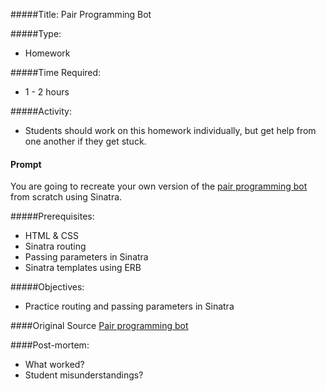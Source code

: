 #####Title: Pair Programming Bot

#####Type:
- Homework

#####Time Required:
- 1 - 2 hours

#####Activity:
- Students should work on this homework individually, but get help from one another if they get stuck.

#### Prompt
You are going to recreate your own version of the [pair programming bot](http://pairprogrammingbot.com/) from scratch using Sinatra.

#####Prerequisites:
- HTML & CSS
- Sinatra routing
- Passing parameters in Sinatra
- Sinatra templates using ERB

#####Objectives:
- Practice routing and passing parameters in Sinatra

####Original Source
[Pair programming bot](http://pairprogrammingbot.com/)

####Post-mortem:
- What worked?
- Student misunderstandings?
